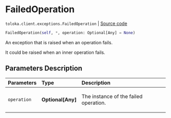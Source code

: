 # FailedOperation
`toloka.client.exceptions.FailedOperation` | [Source code](https://github.com/Toloka/toloka-kit/blob/v1.2.0.post1/src/client/exceptions.py#L41)

```python
FailedOperation(self, *, operation: Optional[Any] = None)
```

An exception that is raised when an operation fails.


It could be raised when an inner operation fails.

## Parameters Description

| Parameters | Type | Description |
| :----------| :----| :-----------|
`operation`|**Optional\[Any\]**|<p>The instance of the failed operation.</p>
